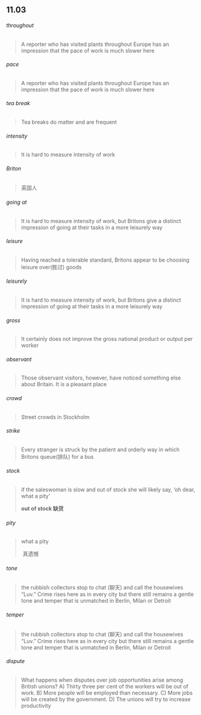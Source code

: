 ## 11.03

######  throughout 

> A reporter who has visited plants throughout Europe has an impression that the pace of work is much slower here

###### pace

> A reporter who has visited plants throughout Europe has an impression that the pace of work is much slower here

###### tea break

> Tea breaks do matter and are frequent

###### intensity

> It is hard to measure intensity of work

###### Briton

> 英国人

###### going at

> It is hard to measure intensity of work, but Britons give a distinct impression of going at their tasks in a more leisurely way

######  leisure 

> Having reached a tolerable standard, Britons appear to be choosing leisure over(胜过) goods

######  leisurely 

> It is hard to measure intensity of work, but Britons give a distinct impression of going at their tasks in a more leisurely way

######  gross 

> It certainly does not improve the gross national product or output per worker

###### observant

> Those observant visitors, however, have noticed something else about Britain. It is a pleasant place

###### crowd

> Street crowds in Stockholm

###### strike

> Every stranger is struck by the patient and orderly way in which Britons queue(排队) for a bus

###### stock

> if the saleswoman is slow and out of stock she will likely say, ‘oh dear, what a pity’
>
> **out of stock	缺货**

###### pity

> what a pity
>
> ​	真遗憾

###### tone

> the rubbish collectors stop to chat (聊天) and call the housewives “Luv.” Crime rises here as in every city but there still remains a gentle tone and temper that is unmatched in Berlin, Milan or Detroit

###### temper

> the rubbish collectors stop to chat (聊天) and call the housewives “Luv.” Crime rises here as in every city but there still remains a gentle tone and temper that is unmatched in Berlin, Milan or Detroit

###### dispute

> What happens when disputes over job opportunities arise among British unions?
> 	A) Thirty three per cent of the workers will be out of work.
> 	B) More people will be employed than necessary.
> 	C) More jobs will be created by the government.
> 	D) The unions will try to increase productivity